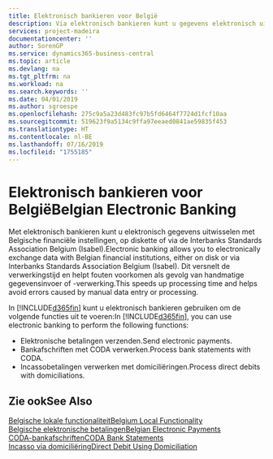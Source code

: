 ```yaml
---
title: Elektronisch bankieren voor België
description: Via elektronisch bankieren kunt u gegevens elektronisch uitwisselen met Belgische financiële instellingen. Gegevens kunnen per schijf of via een modem of Isabel (Interbanks Standards Association Belgium) worden uitgewisseld. Op deze manier profiteert u van een snellere verwerkingstijd en voorkomt u fouten als gevolg van handmatige gegevensinvoer of -verwerking.
services: project-madeira
documentationcenter: ''
author: SorenGP
ms.service: dynamics365-business-central
ms.topic: article
ms.devlang: na
ms.tgt_pltfrm: na
ms.workload: na
ms.search.keywords: ''
ms.date: 04/01/2019
ms.author: sgroespe
ms.openlocfilehash: 275c9a5a23d483fc97b5fd6464f7724d1fcf10aa
ms.sourcegitcommit: 519623f9a5134c9ffa97eeaed0841ae59835f453
ms.translationtype: HT
ms.contentlocale: nl-BE
ms.lasthandoff: 07/16/2019
ms.locfileid: "1755185"
---
```

# <a name="belgian-electronic-banking"></a><span data-ttu-id="0b3eb-105">Elektronisch bankieren voor België</span><span class="sxs-lookup"><span data-stu-id="0b3eb-105">Belgian Electronic Banking</span></span>
<span data-ttu-id="0b3eb-106">Met elektronisch bankieren kunt u elektronisch gegevens uitwisselen met Belgische financiële instellingen, op diskette of via de Interbanks Standards Association Belgium (Isabel).</span><span class="sxs-lookup"><span data-stu-id="0b3eb-106">Electronic banking allows you to electronically exchange data with Belgian financial institutions, either on disk or via Interbanks Standards Association Belgium (Isabel).</span></span> <span data-ttu-id="0b3eb-107">Dit versnelt de verwerkingstijd en helpt fouten voorkomen als gevolg van handmatige gegevensinvoer of -verwerking.</span><span class="sxs-lookup"><span data-stu-id="0b3eb-107">This speeds up processing time and helps avoid errors caused by manual data entry or processing.</span></span>  

<span data-ttu-id="0b3eb-108">In [!INCLUDE[d365fin](../../includes/d365fin_md.md)] kunt u elektronisch bankieren gebruiken om de volgende functies uit te voeren:</span><span class="sxs-lookup"><span data-stu-id="0b3eb-108">In [!INCLUDE[d365fin](../../includes/d365fin_md.md)], you can use electronic banking to perform the following functions:</span></span>  

- <span data-ttu-id="0b3eb-109">Elektronische betalingen verzenden.</span><span class="sxs-lookup"><span data-stu-id="0b3eb-109">Send electronic payments.</span></span>  
- <span data-ttu-id="0b3eb-110">Bankafschriften met CODA verwerken.</span><span class="sxs-lookup"><span data-stu-id="0b3eb-110">Process bank statements with CODA.</span></span>  
- <span data-ttu-id="0b3eb-111">Incassobetalingen verwerken met domiciliëringen.</span><span class="sxs-lookup"><span data-stu-id="0b3eb-111">Process direct debits with domiciliations.</span></span>  

## <a name="see-also"></a><span data-ttu-id="0b3eb-112">Zie ook</span><span class="sxs-lookup"><span data-stu-id="0b3eb-112">See Also</span></span>  
[<span data-ttu-id="0b3eb-113">Belgische lokale functionaliteit</span><span class="sxs-lookup"><span data-stu-id="0b3eb-113">Belgium Local Functionality</span></span>](belgium-local-functionality.md)  
[<span data-ttu-id="0b3eb-114">Belgische elektronische betalingen</span><span class="sxs-lookup"><span data-stu-id="0b3eb-114">Belgian Electronic Payments</span></span>](belgian-electronic-payments.md)  
[<span data-ttu-id="0b3eb-115">CODA-bankafschriften</span><span class="sxs-lookup"><span data-stu-id="0b3eb-115">CODA Bank Statements</span></span>](coda-bank-statements.md)  
[<span data-ttu-id="0b3eb-116">Incasso via domiciliëring</span><span class="sxs-lookup"><span data-stu-id="0b3eb-116">Direct Debit Using Domiciliation</span></span>](direct-debit-using-domiciliation.md)
